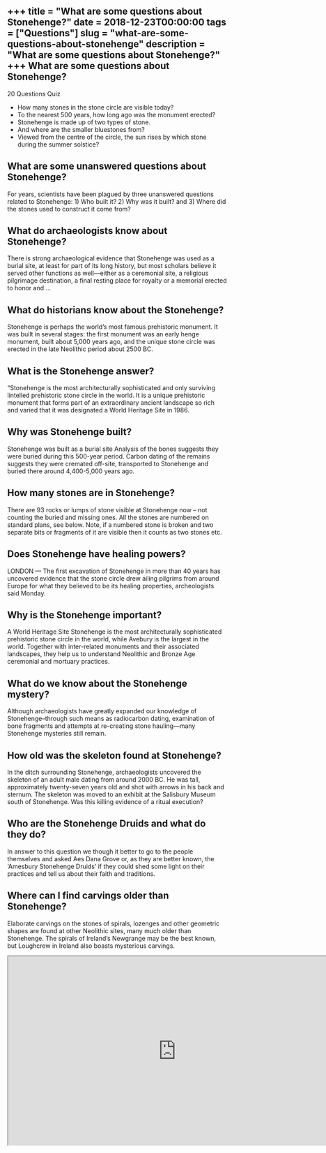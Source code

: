 +++
title = "What are some questions about Stonehenge?"
date = 2018-12-23T00:00:00
tags = ["Questions"]
slug = "what-are-some-questions-about-stonehenge"
description = "What are some questions about Stonehenge?"
+++
What are some questions about Stonehenge?
-----------------------------------------

20 Questions Quiz

- How many stones in the stone circle are visible today?
- To the nearest 500 years, how long ago was the monument erected?
- Stonehenge is made up of two types of stone.
- And where are the smaller bluestones from?
- Viewed from the centre of the circle, the sun rises by which stone during the summer solstice?

What are some unanswered questions about Stonehenge?
----------------------------------------------------

For years, scientists have been plagued by three unanswered questions related to Stonehenge: 1) Who built it? 2) Why was it built? and 3) Where did the stones used to construct it come from?

What do archaeologists know about Stonehenge?
---------------------------------------------

There is strong archaeological evidence that Stonehenge was used as a burial site, at least for part of its long history, but most scholars believe it served other functions as well—either as a ceremonial site, a religious pilgrimage destination, a final resting place for royalty or a memorial erected to honor and …

What do historians know about the Stonehenge?
---------------------------------------------

Stonehenge is perhaps the world’s most famous prehistoric monument. It was built in several stages: the first monument was an early henge monument, built about 5,000 years ago, and the unique stone circle was erected in the late Neolithic period about 2500 BC.

What is the Stonehenge answer?
------------------------------

“Stonehenge is the most architecturally sophisticated and only surviving lintelled prehistoric stone circle in the world. It is a unique prehistoric monument that forms part of an extraordinary ancient landscape so rich and varied that it was designated a World Heritage Site in 1986.

Why was Stonehenge built?
-------------------------

Stonehenge was built as a burial site Analysis of the bones suggests they were buried during this 500-year period. Carbon dating of the remains suggests they were cremated off-site, transported to Stonehenge and buried there around 4,400-5,000 years ago.

How many stones are in Stonehenge?
----------------------------------

There are 93 rocks or lumps of stone visible at Stonehenge now – not counting the buried and missing ones. All the stones are numbered on standard plans, see below. Note, if a numbered stone is broken and two separate bits or fragments of it are visible then it counts as two stones etc.

Does Stonehenge have healing powers?
------------------------------------

LONDON — The first excavation of Stonehenge in more than 40 years has uncovered evidence that the stone circle drew ailing pilgrims from around Europe for what they believed to be its healing properties, archeologists said Monday.

Why is the Stonehenge important?
--------------------------------

A World Heritage Site Stonehenge is the most architecturally sophisticated prehistoric stone circle in the world, while Avebury is the largest in the world. Together with inter-related monuments and their associated landscapes, they help us to understand Neolithic and Bronze Age ceremonial and mortuary practices.

What do we know about the Stonehenge mystery?
---------------------------------------------

Although archaeologists have greatly expanded our knowledge of Stonehenge–through such means as radiocarbon dating, examination of bone fragments and attempts at re-creating stone hauling—many Stonehenge mysteries still remain.

How old was the skeleton found at Stonehenge?
---------------------------------------------

In the ditch surrounding Stonehenge, archaeologists uncovered the skeleton of an adult male dating from around 2000 BC. He was tall, approximately twenty-seven years old and shot with arrows in his back and sternum. The skeleton was moved to an exhibit at the Salisbury Museum south of Stonehenge. Was this killing evidence of a ritual execution?

Who are the Stonehenge Druids and what do they do?
--------------------------------------------------

In answer to this question we though it better to go to the people themselves and asked Aes Dana Grove or, as they are better known, the ‘Amesbury Stonehenge Druids’ if they could shed some light on their practices and tell us about their faith and traditions.

Where can I find carvings older than Stonehenge?
------------------------------------------------

Elaborate carvings on the stones of spirals, lozenges and other geometric shapes are found at other Neolithic sites, many much older than Stonehenge. The spirals of Ireland’s Newgrange may be the best known, but Loughcrew in Ireland also boasts mysterious carvings.

<iframe allow="accelerometer; autoplay; clipboard-write; encrypted-media; gyroscope; picture-in-picture" allowfullscreen="" class="__youtube_prefs__  epyt-is-override  no-lazyload" data-no-lazy="1" data-origheight="433" data-origwidth="770" data-skipgform_ajax_framebjll="" height="433" id="_ytid_33044" loading="lazy" src="https://www.youtube.com/embed/2O8RS7NaF2s?enablejsapi=1&autoplay=0&cc_load_policy=0&cc_lang_pref=&iv_load_policy=1&loop=0&modestbranding=0&rel=1&fs=1&playsinline=0&autohide=2&theme=dark&color=red&controls=1&" title="YouTube player" width="770"></iframe>